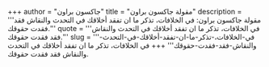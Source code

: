+++
author = "جاكسون براون"
title = "مقولة جاكسون براون"
description = '''مقولة جاكسون براون: في الخلافات، تذكر ما ان تفقد أخلاقك في التحدث والنقاش فقد فقدت حقوقك.'''
quote = '''في الخلافات، تذكر ما ان تفقد أخلاقك في التحدث والنقاش فقد فقدت حقوقك.'''
slug = '''في-الخلافات،-تذكر-ما-ان-تفقد-أخلاقك-في-التحدث-والنقاش-فقد-فقدت-حقوقك'''
+++
في الخلافات، تذكر ما ان تفقد أخلاقك في التحدث والنقاش فقد فقدت حقوقك.
